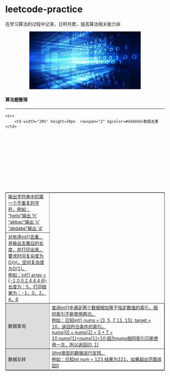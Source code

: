 # leetcode-practice
在学习算法的过程中记录，日积月累，提高算法相关能力😄

<div align=center>
<img src="resouce/arithmetic_logo.jpeg" width = "70%" height = "70%"/>
</div>

#### 算法题整理

****

<table align="center" border="1" cellspacing="0" width="100%">

	<tr>
		<td width="20%" height=30px  rowspan="2" bgcolor=#dddddd>数据去重</td>
      	<td height=30px><a href="code\1001-输出字符串中第一个不重复的字符.md">输出字符串中的第一个不重复的字符，例如：</br>“hello”输出 ‘h’ </br>“abbac”输出 ‘c’ </br>“abdabe”输出 ‘d’
   		</a>
   		</td>
   </tr>
   <tr>
      	<td height=30px><a href="code\1002-有序int[]去重.md">对有序int[]去重，并输出去重后的长度，并打印出来，要求时间复杂度为O(n)，空间复杂度为O(1)。</br>例如：int[] array = {-1,0,0,2,4,4,4,6};</br>
			长度为：5，打印结果为：-1，0，2，4，6
		</a>
		</td>
   </tr> 
   
<!-- 数据查询 -->

   <tr>
		<td width="20%" height=30px  rowspan="1" bgcolor=#dddddd>数据查询</td>
      	<td height=30px><a href="code\2001-返回满足求和的数据索引.md">查询int[]中满足两个数据相加等于指定数值的索引，相同索引不能使用两次。</br>例如：已知int[] nums = [3, 5, 7,11, 15], target = 10，返回符合条件的索引。</br>
		nums[0] + nums[2] = 3 + 7 = 10,nums[1]+nums[1]=10;因为nums相同索引只能使用一次，所以返回[0, 1]
   		</a>
   		</td>
   </tr>
   
<!--数据反转-->
   
   <tr>
		<td width="20%" height=30px  rowspan="1" bgcolor=#dddddd>数据反转</td>
      	<td height=30px><a href="code\3001-int数据反转.md">对int类型的数据进行反转。</br>例如：已知int num = 123,结果为321，如果超出范围返回0</br>
	   		</a>
	   		</td>
   </tr>

</table>

